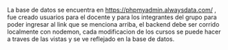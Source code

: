 La base de datos se encuentra en https://phpmyadmin.alwaysdata.com/ , fue creado usuarios para el docente y para los integrantes del grupo para poder ingresar al link que se menciona arriba, el backend debe ser corrido localmente con nodemon, cada modificacion de los cursos se puede hacer a traves de las vistas y se ve reflejado en la base de datos.
